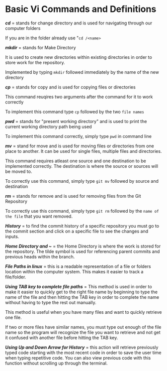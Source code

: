 # **Basic Vi Commands and Definitions**

***cd*** = stands for change directory and is used for navigating through our computer folders

If you are in the folder already use "`cd /<name>`

***mkdir*** = stands for Make Directory

It is used to create new directories within existing directories in order to store work for the repository.

Implemented by typing `mkdir` followed immediately by the name of the new directory

***cp*** = stands for copy and is used for copying files or directories

This command reuqires two arguments after the command for it to work correctly

To implement this command type `cp` followed by the two `file names`

***pwd*** = stands for "present working directory" and is used to print the current working directory path being used

To implement this command correctly, simply type `pwd` in command line

***mv*** = stand for move and is used for moving files or directories from one place to another. It can be used for single files, multiple files and directories.

This command requires atleast one source and one destination to be implemented correctly. The destination is where the source or sources will be moved to.

To correctly use this command, simply type `git mv` followed by source and destination

***rm*** = stands for remove and is used for removing files from the Git Repository

To correctly use this command, simply type `git rm` followed by the `name of the file` that you want removed.

***History*** = to find the commit history of a specific repository you must go to the commit section and click on a specific file to see the changes and inputs.

***Home Directory and ~*** = the Home Directory is where the work is stored for the repository. The tilde symbol is used for referencing parent commits and previous heads within the branch.

***File Paths in linux*** = this is a readable representation of a file or folders location within the computer system. This makes it easier to track a file/folder.

***Using TAB key to complete file paths*** = This method is used in order to make it easier to quickly get to the right file name by beginning to type the name of the file and then hitting the TAB key in order to complete the name without having to type the rest out manually.

This method is useful when you have many files and want to quickly retrieve one file. 

If two or more files have similar names, you must type out enough of the file name so the program will recognize the file you want to retrieve and not get it confused with another file before hitting the TAB key.

***Using Up and Down Arrow for History*** = this action will retrieve previously typed code starting with the most recent code in order to save the user time when typing repetitive code. You can also view previous code with this function without scrolling up through the terminal.
